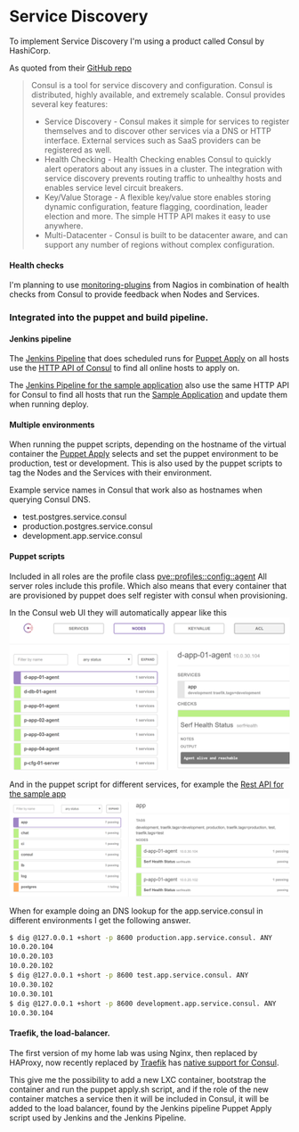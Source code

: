 # Service Discovery

To implement Service Discovery I'm using a product called Consul by HashiCorp.

As quoted from their [GitHub repo](https://github.com/hashicorp/consul)
> Consul is a tool for service discovery and configuration. Consul is distributed, highly available, and extremely scalable.
> Consul provides several key features:
> * Service Discovery - Consul makes it simple for services to register themselves and to discover other services via a DNS or HTTP interface. External services such as SaaS providers can be registered as well.
> * Health Checking - Health Checking enables Consul to quickly alert operators about any issues in a cluster. The integration with service discovery prevents routing traffic to unhealthy hosts and enables service level circuit breakers.
> * Key/Value Storage - A flexible key/value store enables storing dynamic configuration, feature flagging, coordination, leader election and more. The simple HTTP API makes it easy to use anywhere.
> * Multi-Datacenter - Consul is built to be datacenter aware, and can support any number of regions without complex configuration.


#### Health checks
I'm planning to use [monitoring-plugins](https://www.monitoring-plugins.org/) from Nagios in combination of
health checks from Consul to provide feedback when Nodes and Services. 

### Integrated into the puppet and build pipeline.
#### Jenkins pipeline
The [Jenkins Pipeline](/Jenkinsfile) that does scheduled runs for [Puppet Apply](/apply.sh) on all hosts use the 
[HTTP API of Consul](https://www.consul.io/docs/agent/http.html) to find all online hosts to apply on.

The [Jenkins Pipeline for the sample application](https://github.com/dniel/blogr-workshop/Jenkinsfile) also use 
the same HTTP API for Consul to find all hosts that run the [Sample Application](https://github.com/dniel/blogr-workshop)
and update them when running deploy.
 
#### Multiple environments 
When running the puppet scripts, depending on the hostname of the virtual container the [Puppet Apply](/apply.sh) 
selects and set the puppet environment to be production, test or development. This is also used by the puppet scripts
to tag the Nodes and the Services with their environment.  

Example service names in Consul that work also as hostnames when querying Consul DNS.
 * test.postgres.service.consul
 * production.postgres.service.consul
 * development.app.service.consul

#### Puppet scripts
Included in all roles are the profile class [pve::profiles::config::agent](/manifests/profiles/config/agent.pp)
All server roles include this profile. Which also means that every container that are provisioned by puppet
does self register with consul when provisioning.


In the Consul web UI they will automatically appear like this  
![Nodes in Consul UI](consul_nodes.png)


And in the puppet script for different services,  for example the 
[Rest API for the sample app](/manifests/profiles/blogr/restapi.pp#L26)  
![Nodes in Consul UI](consul_services.png)


When for example doing an DNS lookup for the app.service.consul
in different environments I get the following answer.
```bash
$ dig @127.0.0.1 +short -p 8600 production.app.service.consul. ANY
10.0.20.104
10.0.20.103
10.0.20.102
$ dig @127.0.0.1 +short -p 8600 test.app.service.consul. ANY
10.0.30.102
10.0.30.101
$ dig @127.0.0.1 +short -p 8600 development.app.service.consul. ANY
10.0.30.104
```


#### Traefik, the load-balancer.
The first version of my home lab was using Nginx, then replaced by HAProxy, now recently replaced by 
[Traefik](http://www.traefik.io) has [native support for Consul](https://docs.traefik.io/toml/#consul-catalog-backend).


This give me the possibility to add a new LXC container, bootstrap the container and run the puppet apply.sh 
script, and if the role of the new container matches a service then it will be included in Consul, it will be 
added to the load balancer, found by the Jenkins pipeline Puppet Apply script used by Jenkins and the Jenkins 
Pipeline.
